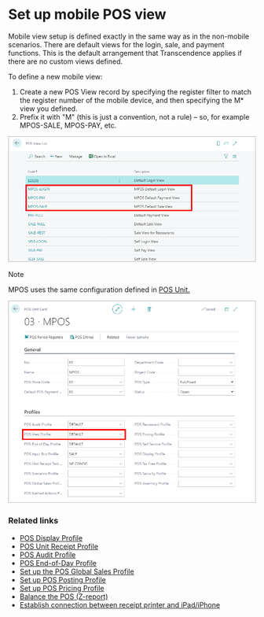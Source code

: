 # Set up mobile POS view

Mobile view setup is defined exactly in the same way as in the non-mobile scenarios. There are default views for the login, sale, and payment functions. This is the default arrangement that Transcendence applies if there are no custom views defined.

To define a new mobile view:

1. Create a new POS View record by specifying the register filter to match the register number of the mobile device, and then specifying the M* view you defined.
2. Prefix it with "M" (this is just a convention, not a rule) – so, for example MPOS-SALE, MPOS-PAY, etc.


![MPOS VIEW](../images/MPOS%20View%202022-09-20.png) 


> [!Note]  
> MPOS uses the same configuration defined in [POS Unit.](../../pos_profiles/reference/POS_view_profile.md)


![POS VIEW PROFILE](../images/MPOS%20-%20POS%20Unit%202022-09-20.png) 

### Related links

- [POS Display Profile](../../pos_profiles/reference/POS_Display_profile.md)
- [POS Unit Receipt Profile](../../pos_profiles/reference/POS_unit_Receipt_profile.md)
- [POS Audit Profile](../../pos_profiles/reference/POS_audit_profile.md)
- [POS End-of-Day Profile](../../pos_profiles/reference/POS_End_of_Day_Profile.md)
- [Set up the POS Global Sales Profile](../../pos_profiles/howto/POS_Global.md)
- [Set up POS Posting Profile](../../pos_profiles/howto/POS_Pos_Prof.md)
- [Set up POS Pricing Profile](../../pos_profiles/howto/POS_Pricing_profile.md)
- [Balance the POS (Z-report)](../../posunit/howto/balance_the_pos.md)
- [Establish connection between receipt printer and iPad/iPhone](mpos_bluetooth_guide.md)